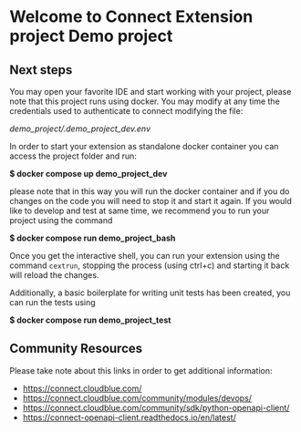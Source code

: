 # Welcome to Connect Extension project Demo project

## Next steps

You may open your favorite IDE and start working with your project, please note that this project runs using docker.
You may modify at any time the credentials used to authenticate to connect modifying the file:

*demo_project/.demo_project_dev.env*


In order to start your extension as standalone docker container you can access the project folder and run:

**$ docker compose up demo_project_dev**


please note that in this way you will run the docker container and if you do changes on the code you will need to stop it and start it again.
If you would like to develop and test at same time, we recommend you to run your project using the command

**$ docker compose run demo_project_bash**


Once you get the interactive shell, you can run your extension using the command `cextrun`, stopping the process (using ctrl+c) and starting it back will reload the changes.

Additionally, a basic boilerplate for writing unit tests has been created, you can run the tests using

**$ docker compose run demo_project_test**


## Community Resources

Please take note about this links in order to get additional information:

* https://connect.cloudblue.com/
* https://connect.cloudblue.com/community/modules/devops/
* https://connect.cloudblue.com/community/sdk/python-openapi-client/
* https://connect-openapi-client.readthedocs.io/en/latest/
